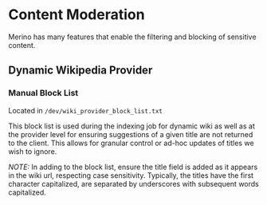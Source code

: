 # Content Moderation
Merino has many features that enable the filtering and blocking of sensitive content.

## Dynamic Wikipedia Provider

### Manual Block List
Located in `/dev/wiki_provider_block_list.txt`

This block list is used during the indexing job for dynamic wiki as well as at the provider 
level for ensuring suggestions of a given title are not returned to the client.
This allows for granular control or ad-hoc updates of titles we wish to ignore.

*NOTE:* In adding to the block list, ensure the title field is added as it appears
in the wiki url, respecting case sensitivity. Typically, the titles have the
first character capitalized, are separated by underscores with subsequent
words capitalized.